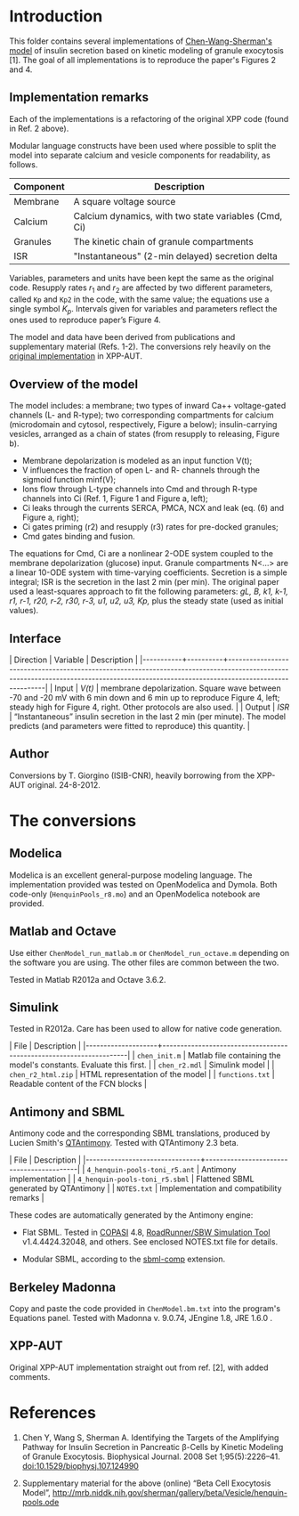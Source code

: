 Introduction
============


This folder contains several implementations of [Chen-Wang-Sherman's
model](http://dx.doi.org/10.1529%2Fbiophysj.107.124990) of insulin
secretion based on kinetic modeling of granule exocytosis [1]. The
goal of all implementations is to reproduce the paper's Figures 2 and
4.


Implementation remarks
----------------------

Each of the implementations is a refactoring of the original XPP code
(found in Ref. 2 above). 

Modular language constructs have been used
where possible to split the model into separate calcium and vesicle
components for readability, as follows. 


Component | Description                                          
----------|-----------------------------------------------------
Membrane  | A square voltage source                              
Calcium   | Calcium dynamics, with two state variables (Cmd, Ci) 
Granules  | The kinetic chain of granule compartments            
ISR       | "Instantaneous" (2-min delayed) secretion delta      


Variables, parameters and units have been kept the same as the
original code. Resupply rates $r_1$ and $r_2$ are affected by two
different parameters, called `Kp` and `Kp2` in the code, with the same
value; the equations use a single symbol $K_p$. Intervals given for
variables and parameters reflect the ones used to reproduce paper’s
Figure 4.

The model and data have been derived from publications and
supplementary material (Refs. 1-2).  The conversions rely heavily on
the [original
implementation](http://mrb.niddk.nih.gov/sherman/gallery/beta/Vesicle/henquin-pools.ode)
in XPP-AUT.



Overview of the model
-------------

The model includes: a membrane; two types of inward Ca++ voltage-gated
channels (L- and R-type); two corresponding compartments for calcium
(microdomain and cytosol, respectively, Figure a below);
insulin-carrying vesicles, arranged as a chain of states (from
resupply to releasing, Figure b).

*	Membrane depolarization is modeled as an input function V(t); 
*	V influences the fraction of open L- and R- channels through the sigmoid function minf(V);
*	Ions flow through L-type channels into Cmd and through R-type channels into Ci (Ref. 1, Figure 1 and Figure a, left);
*	Ci leaks through the currents SERCA, PMCA, NCX and leak (eq. (6) and Figure a, right);
*	Ci gates priming (r2) and resupply (r3) rates for pre-docked granules;
*	Cmd gates binding and fusion.

The equations for Cmd, Ci are a nonlinear 2-ODE system coupled to the
membrane depolarization (glucose) input. Granule compartments N<…> are
a linear 10-ODE system with time-varying coefficients. Secretion is a
simple integral; ISR is the secretion in the last 2 min (per min). The
original paper used a least-squares approach to fit the following
parameters: *gL, B, k1, k-1, r1, r-1, r20, r-2, r30, r-3, u1, u2, u3,
Kp,* plus the steady state (used as initial values).


Interface
---------

| Direction | Variable | Description                                                                                                                                                                           |
|-----------+----------+---------------------------------------------------------------------------------------------------------------------------------------------------------------------------------------|
| Input     | *V(t)*   | membrane depolarization. Square wave between -70 and -20 mV with 6 min down and 6 min up to reproduce Figure 4, left; steady high for Figure 4, right. Other protocols are also used. |
| Output    | *ISR*    | “Instantaneous” insulin secretion in the last 2 min (per minute). The model predicts (and parameters were fitted to reproduce) this quantity.                                         |




Author
------

Conversions by T. Giorgino (ISIB-CNR), heavily borrowing from the XPP-AUT
original. 24-8-2012.





The conversions
============

## Modelica

Modelica is an excellent general-purpose modeling language. The
implementation provided was tested on OpenModelica and Dymola.  Both
code-only (`HenquinPools_r8.mo`) and an OpenModelica notebook are
provided.



## Matlab and Octave

Use either `ChenModel_run_matlab.m` or `ChenModel_run_octave.m`
depending on the software you are using. The other files are common
between the two.

Tested in Matlab R2012a and Octave 3.6.2.


## Simulink

Tested in R2012a. Care has been used to allow for native code
generation.

| File               | Description                                                        |
|--------------------+--------------------------------------------------------------------|
| `chen_init.m`      | Matlab file containing the model's constants. Evaluate this first. |
| `chen_r2.mdl`      | Simulink model                                                     |
| `chen_r2_html.zip` | HTML representation of the model                                   |
| `functions.txt`    | Readable content of the FCN blocks                                 |



## Antimony and SBML

Antimony code and the corresponding SBML translations, produced by
Lucien Smith's [QTAntimony](http://antimony.sourceforge.net/). Tested
with QTAntimony 2.3 beta.


| File                           | Description                              |
|--------------------------------+------------------------------------------|
| `4_henquin-pools-toni_r5.ant`  | Antimony implementation                  |
| `4_henquin-pools-toni_r5.sbml` | Flattened SBML generated by QTAntimony   |
| `NOTES.txt`                    | Implementation and compatibility remarks |

These codes are automatically generated by the Antimony engine:

* Flat SBML. Tested in [COPASI](http://www.copasi.org) 4.8, [RoadRunner/SBW
  Simulation Tool](http://sbw.sourceforge.net) v1.4.4424.32048, and 
  others. See enclosed NOTES.txt file for details.

* Modular SBML, according to the
  [sbml-comp](http://sbml.org/Documents/Specifications/SBML_Level_3/Packages/comp)
  extension.



## Berkeley Madonna

Copy and paste the code provided in `ChenModel.bm.txt` into the
program's Equations panel. Tested with Madonna v. 9.0.74, JEngine 1.8,
JRE 1.6.0 .


## XPP-AUT

Original XPP-AUT implementation straight out from ref. [2], with added
comments.


References
==========

1. Chen Y, Wang S, Sherman A. Identifying the Targets of the
   Amplifying Pathway for Insulin Secretion in Pancreatic β-Cells by
   Kinetic Modeling of Granule Exocytosis. Biophysical Journal. 2008
   Set 1;95(5):2226–41. [doi:10.1529/biophysj.107.124990](http://dx.doi.org/10.1529%2Fbiophysj.107.124990)

2. Supplementary material for the above (online) “Beta Cell Exocytosis
   Model”,
   http://mrb.niddk.nih.gov/sherman/gallery/beta/Vesicle/henquin-pools.ode



